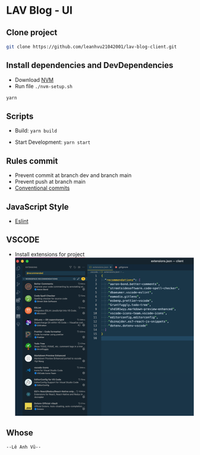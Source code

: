 # LAV Blog - UI

## Clone project

```sh
git clone https://github.com/leanhvu21042001/lav-blog-client.git
```

## Install dependencies and DevDependencies

- Download [NVM](https://github.com/nvm-sh/nvm)
- Run file `./nvm-setup.sh`

```sh
yarn
```

## Scripts

- Build: `yarn build`
<!-- - Start build: `yarn start` -->
- Start Development: `yarn start`

## Rules commit

- Prevent commit at branch dev and branch main
- Prevent push at branch main
- [Conventional commits](https://github.com/conventional-changelog/commitlint/tree/master/%40commitlint/config-conventional)

## JavaScript Style

- [Eslint](https://eslint.org/)

## VSCODE

- Install extensions for project
  ![alt](./docs/images/vscode-extensions.png)

## Whose

```author
--Lê Anh Vũ--
```
